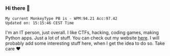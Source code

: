 ### Hi there 👋
<!-- PB START -->
```
My current MonkeyType PB is - WPM:94.21 Acc:97.42
Updated on: 15:15:46 CEST Time
```
<!-- PB END -->
I'm an IT person, just overall. I like CTFs, hacking, coding games, making Python apps. Just a lot of stuff.
You can check out my website [here](https://skill3472.github.io/).
I will probably add some interesting stuff here, when I get the idea to do so. Take care ❤️
